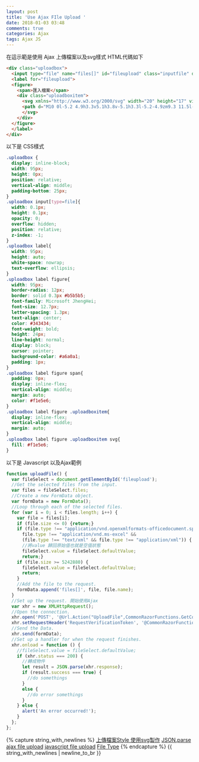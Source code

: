 ```yaml
---
layout: post
title: 'Use Ajax FIle Upload '
date: 2018-01-03 03:48
comments: true
categories: Ajax
tags: Ajax JS
---
```

在這示範是使用 Ajax 上傳檔案以及svg樣式
HTML代碼如下
```HTML
<div class="uploadbox">
  <input type="file" name="files[]" id="fileupload" class="inputfile" data-multiple-caption="{count} files selected"multiple>
  <label for="fileupload">
  <figure>
    <span>匯入檔案</span>
    <div class="uploadboxitem">
      <svg xmlns="http://www.w3.org/2000/svg" width="20" height="17" viewBox="0 0 20 17">
      <path d="M10 0l-5.2 4.9h3.3v5.1h3.8v-5.1h3.3l-5.2-4.9zm9.3 11.5l-3.2-2.1h-2l3.4 2.6h-3.5c-.1 0-.2.1-.2.1l-.82.3h-6l-.8-2.2c-.1-.1-.1-.2-.2-.2h-3.6l3.4-2.6h-2l-3.2 2.1c-.4.3-.7 1-.6 1.5l.6 3.1c.1.5.7.9 1.2.9h16.3c.6 0 1.1-.41.3-.9l.6-3.1c.1-.5-.2-1.2-.7-1.5z"></path>
	  </svg>
	</div>
  </figure>
  </label>
</div>
```
以下是 CSS樣式
```css
.uploadbox {
  display: inline-block;
  width: 95px;
  height: 0px;
  position: relative;
  vertical-align: middle;
  padding-bottom: 25px;
}
.uploadbox input[type=file]{
  width: 0.1px;
  height: 0.1px;
  opacity: 0;
  overflow: hidden;
  position: relative;
  z-index: -1;
}
.uploadbox label{
  width: 95px;
  height: auto;
  white-space: nowrap;
  text-overflow: ellipsis;
}
.uploadbox label figure{
  width: 95px;
  border-radius: 12px;
  border: solid 0.3px #b5b5b5;
  font-family: Microsoft JhengHei;
  font-size: 12.7px;
  letter-spacing: 1.3px;
  text-align: center;
  color: #343434;
  font-weight: bold;
  height: 24px;
  line-height: normal;
  display: block;
  cursor: pointer;
  background-color: #a6a0a1;
  padding: 1px;
}
.uploadbox label figure span{
  padding: 0px;
  display: inline-flex;
  vertical-align: middle;
  margin: auto;
  color: #f1e5e6;
}
.uploadbox label figure .uploadboxitem{
  display: inline-flex;
  vertical-align: middle;
  margin: auto;
}
.uploadbox label figure .uploadboxitem svg{
  fill: #f1e5e6;
}
```
以下是 Javascript 以及Ajax範例
```js
function uploadFile() {
  var fileSelect = document.getElementById('fileupload');
  //Get the selected files from the input.
  var files = fileSelect.files;
  //Create a new FormData object.
  var formData = new FormData();
  //Loop through each of the selected files.
  for (var i = 0; i < files.length; i++) {
    var file = files[i];
    if (file.size <= 0) {return;}
    if (file.type !== "application/vnd.openxmlformats-officedocument.spreadsheetml.sheet" &&
      file.type !== "application/vnd.ms-excel" &&
      (file.type !== "text/xml" && file.type !== "application/xml")) {
      //將value 歸回原始值也就是空值狀態
      fileSelect.value = fileSelect.defaultValue;
      return;}
    if (file.size >= 5242880) {
      fileSelect.value = fileSelect.defaultValue;
      return;
	}
    //Add the file to the request.
    formData.append('files[]', file, file.name);
  }
  //Set up the request. 開始使用Ajax
  var xhr = new XMLHttpRequest();
  //Open the connection.
  xhr.open('POST', '@Url.Action("UploadFile",CommonRazorFunctions.GetControllerName())', true);
  xhr.setRequestHeader('RequestVerificationToken', '@CommonRazorFunctions.GetAntiForgeryToken()');
  //Send the Data.
  xhr.send(formData);
  //Set up a handler for when the request finishes.
  xhr.onload = function () {
    //fileSelect.value = fileSelect.defaultValue;
    if (xhr.status === 200) {
      //轉成物件
      let result = JSON.parse(xhr.response);
      if (result.success === true) {
        //do somethings
      }
      else {
        //do error somethings
      }
    } else {
      alert('An error occurred!');
    }
  };
};
```
{% capture string_with_newlines %}
[上傳檔案Style 使用svg製作](https://tympanus.net/codrops/2015/09/15/styling-customizing-file-inputs-smart-way/)
[JSON.parse](http://www.codedata.com.tw/javascript/essential-javascript-17-json/)
[ajax file upload](http://blog.teamtreehouse.com/uploading-files-ajax)
[javascript file upload](https://www.html5rocks.com/en/tutorials/file/dndfiles/)
[File Type](https://stackoverflow.com/questions/7395548/js-and-type-match-as-file-mime-type-need-advice)
{% endcapture %}
{{ string_with_newlines | newline_to_br }}